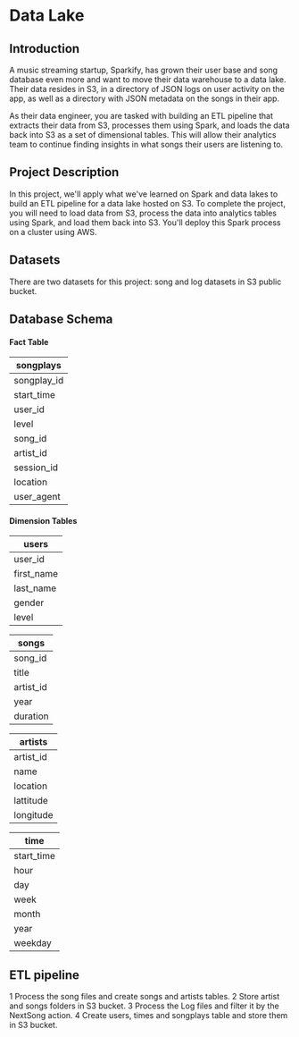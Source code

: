 # Data Lake
## Introduction
A music streaming startup, Sparkify, has grown their user base and song database even more and want to move their data warehouse to a data lake. Their data resides in S3, in a directory of JSON logs on user activity on the app, as well as a directory with JSON metadata on the songs in their app.

As their data engineer, you are tasked with building an ETL pipeline that extracts their data from S3, processes them using Spark, and loads the data back into S3 as a set of dimensional tables. This will allow their analytics team to continue finding insights in what songs their users are listening to.

## Project Description
In this project, we'll apply what we've learned on Spark and data lakes to build an ETL pipeline for a data lake hosted on S3. To complete the project, you will need to load data from S3, process the data into analytics tables using Spark, and load them back into S3. You'll deploy this Spark process on a cluster using AWS.

## Datasets

There are two datasets for this project: song and log datasets in S3 public bucket. 

## Database Schema

#### Fact Table

| songplays |
| --- |
| songplay_id |
| start_time |
| user_id |
| level |
| song_id |
| artist_id |
| session_id |
| location |
| user_agent |

#### Dimension Tables

| users  |
| --- |
| user_id |
| first_name |
| last_name |
| gender |
| level |


| songs   |
| --- |
| song_id |
| title |
| artist_id |
| year |
| duration |


| artists    |
| --- |
| artist_id |
| name |
| location |
| lattitude |
| longitude |


| time     |
| --- |
| start_time |
| hour |
| day |
| week |
| month |
| year |
| weekday |

## ETL pipeline

1  Process the song files and create songs and artists tables. 
2  Store artist and songs folders in S3 bucket.
3  Process the Log files and filter it by the NextSong action. 
4  Create users, times and songplays table and store them in S3 bucket.
